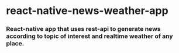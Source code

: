 # react-native-news-weather-app

### React-native app that uses rest-api to generate news according to topic of interest and realtime weather of any place.

